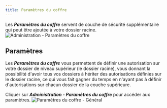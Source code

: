 ```yaml
---
title: Paramètres du coffre
---
```

Les ***Paramètres du coffre*** servent de couche de sécurité supplémentaire qui peut être ajoutée à votre dossier racine.  
![Administration - Paramètres du coffre](/img/fr/rdm/mac/clip4144.png) 

## Paramètres 

Les ***Paramètres du coffre*** vous permettent de définir une autorisation sur votre dossier de niveau supérieur (le dossier racine), vous donnant la possibilité d&apos;avoir tous vos dossiers à hériter des autorisations définies sur le dossier racine, ce qui vous fait gagner du temps en n&apos;ayant pas à définir d&apos;autorisations sur chacun dossier de la couche supérieure.  

Cliquer sur ***Administration - Paramètres du coffre*** pour accéder aux paramètres. 
![Paramètres du coffre - Général](/img/fr/rdm/mac/clip4148.png) 
